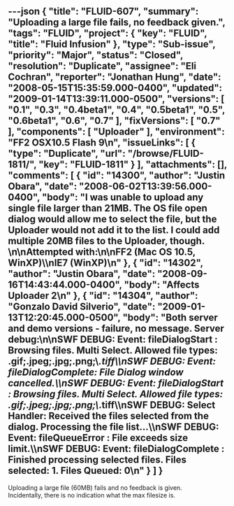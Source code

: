 ---json
{
  "title": "FLUID-607",
  "summary": "Uploading a large file fails, no feedback given.",
  "tags": "FLUID",
  "project": {
    "key": "FLUID",
    "title": "Fluid Infusion"
  },
  "type": "Sub-issue",
  "priority": "Major",
  "status": "Closed",
  "resolution": "Duplicate",
  "assignee": "Eli Cochran",
  "reporter": "Jonathan Hung",
  "date": "2008-05-15T15:35:59.000-0400",
  "updated": "2009-01-14T13:39:11.000-0500",
  "versions": [
    "0.1",
    "0.3",
    "0.4beta1",
    "0.4",
    "0.5beta1",
    "0.5",
    "0.6beta1",
    "0.6",
    "0.7"
  ],
  "fixVersions": [
    "0.7"
  ],
  "components": [
    "Uploader"
  ],
  "environment": "FF2 OSX10.5 Flash 9\n",
  "issueLinks": [
    {
      "type": "Duplicate",
      "url": "/browse/FLUID-1811/",
      "key": "FLUID-1811"
    }
  ],
  "attachments": [],
  "comments": [
    {
      "id": "14300",
      "author": "Justin Obara",
      "date": "2008-06-02T13:39:56.000-0400",
      "body": "I was unable to upload any single file larger than 21MB. The OS file open dialog would allow me to select the file, but the Uploader would not add it to the list. I could add multiple 20MB files to the Uploader, though.&#x20;\n\nAttempted with:\n\nFF2 (Mac OS 10.5, WinXP)\\\nIE7 (WinXP)\n"
    },
    {
      "id": "14302",
      "author": "Justin Obara",
      "date": "2008-09-16T14:43:44.000-0400",
      "body": "Affects Uploader 2\n"
    },
    {
      "id": "14304",
      "author": "Gonzalo David Silverio",
      "date": "2009-01-13T12:20:45.000-0500",
      "body": "Both server and demo versions - failure, no message. Server debug:\n\nSWF DEBUG: Event: fileDialogStart : Browsing files. Multi Select. Allowed file types: **.gif;**.jpeg;**.jpg;**.png;\\*.tiff\\\nSWF DEBUG: Event: fileDialogComplete: File Dialog window cancelled.\\\nSWF DEBUG: Event: fileDialogStart : Browsing files. Multi Select. Allowed file types: **.gif;**.jpeg;**.jpg;**.png;\\*.tiff\\\nSWF DEBUG: Select Handler: Received the files selected from the dialog. Processing the file list...\\\nSWF DEBUG: Event: fileQueueError : File exceeds size limit.\\\nSWF DEBUG: Event: fileDialogComplete : Finished processing selected files. Files selected: 1. Files Queued: 0\n"
    }
  ]
}
---
Uploading a large file (60MB) fails and no feedback is given.\
Incidentally, there is no indication what the max filesize is.

        